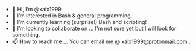 - 👋 Hi, I’m @xaix1999
- 👀 I’m interested in Bash & general programming.
- 🌱 I’m currently learning (surprise!) Bash and scripting!
- 💞️ I’m looking to collaborate on ... I'm not sure yet but I will look for something.
- 📫 How to reach me ... You can email me @ xaix1999@protonmail.com .

<!---
xaix1999/xaix1999 is a ✨ special ✨ repository because its `README.md` (this file) appears on your GitHub profile.
You can click the Preview link to take a look at your changes.
--->

